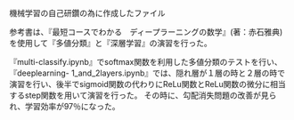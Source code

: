 
機械学習の自己研鑽の為に作成したファイル

参考書は、『最短コースでわかる　ディープラーニングの数学』(著：赤石雅典)
を使用して『多値分類』と『深層学習』の演習を行った。

『multi-classify.ipynb』でsoftmax関数を利用した多値分類のテストを行い、
『deeplearning- 1_and_2layers.ipynb』では、隠れ層が１層の時と２層の時で演習を行い、後半でsigmoid関数の代わりにReLu関数とReLu関数の微分に相当するstep関数を用いて演習を行った。
その時に、勾配消失問題の改善が見られ、学習効率が97％になった。
